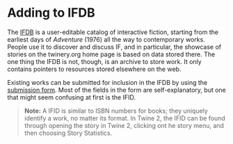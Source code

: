 # Adding to IFDB

The [IFDB](http://ifdb.tads.org/) is a user-editable catalog of interactive fiction, starting from the earliest days of *Adventure* (1976) all the way to contemporary works. People use it to discover and discuss IF, and in particular, the showcase of stories on the twinery.org home page is based on data stored there. The one thing the IFDB is not, though, is an archive to store work. It only contains pointers to resources stored elsewhere on the web.

Existing works can be submitted for inclusion in the IFDB by using the [submission form](http://ifdb.tads.org/editgame?id=new). Most of the fields in the form are self-explanatory, but one that might seem confusing at first is the IFID.

> **Note:** A IFID is similar to ISBN numbers for books; they uniquely identify a work, no matter its format. In Twine 2, the IFID can be found through opening the story in Twine 2, clicking ont he story menu, and then choosing Story Statistics.
